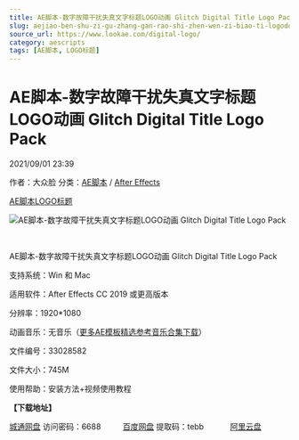 ```yaml
---
title: AE脚本-数字故障干扰失真文字标题LOGO动画 Glitch Digital Title Logo Pack
slug: aejiao-ben-shu-zi-gu-zhang-gan-rao-shi-zhen-wen-zi-biao-ti-logodong-hua-glitch-digital-title-logo-pack
source_url: https://www.lookae.com/digital-logo/
category: aescripts
tags: [AE脚本, LOGO标题]
---
```

# AE脚本-数字故障干扰失真文字标题LOGO动画 Glitch Digital Title Logo Pack

2021/09/01 23:39

作者：大众脸
分类：[AE脚本](https://www.lookae.com/after-effects/aescripts/) / [After Effects](https://www.lookae.com/after-effects/)

[AE脚本](https://www.lookae.com/tag/ae%e8%84%9a%e6%9c%ac/)[LOGO标题](https://www.lookae.com/tag/logo%e6%a0%87%e9%a2%98/)

![AE脚本-数字故障干扰失真文字标题LOGO动画 Glitch Digital Title Logo Pack](https://www.lookae.com/wp-content/uploads/2021/09/Glitch-Digital-Title-Logo-Pack.jpg "AE脚本-数字故障干扰失真文字标题LOGO动画 Glitch Digital Title Logo Pack-LookAE.com")

[﻿﻿﻿](https://cloud.video.taobao.com//play/u/705956171/p/1/e/6/t/1/325509459688.mp4)

AE脚本-数字故障干扰失真文字标题LOGO动画 Glitch Digital Title Logo Pack

支持系统：Win 和 Mac

适用软件：After Effects CC 2019 或更高版本

分辨率：1920\*1080

动画音乐：无音乐（[更多AE模板精选参考音乐合集下载](https://item.taobao.com/item.htm?spm=a1z10.1.w4004-2793089344.4.MUvxbV&id=37289930486)）

文件编号：33028582

文件大小：745M

使用帮助：安装方法+视频使用教程

**【下载地址】**

[城通网盘](https://url62.ctfile.com/f/680462-511127214-7236c5) 访问密码：6688          [百度网盘](https://pan.baidu.com/s/1l3ceqn_YFlcpNnCOiCFt3w) 提取码：tebb            [阿里云盘](https://www.aliyundrive.com/s/GPSmt6Fesba)
